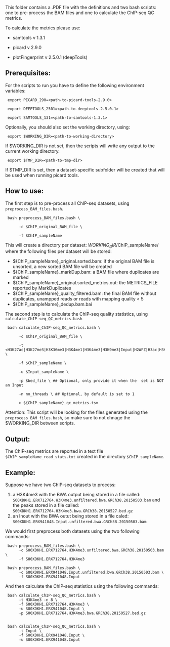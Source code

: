 This folder contains a .PDF file with the definitions and two bash scripts: one to pre-process the BAM files and one to calculate the ChIP-seq QC metrics.

To calculate the metrics please use:

- samtools v 1.3.1

- picard v 2.9.0

- plotFingerprint v 2.5.0.1 (deepTools)


## Prerequisites:
For the scripts to run you have to define the following environment variables:


     export PICARD_290=<path-to-picard-tools-2.9.0>

     export DEEPTOOLS_2501=<path-to-deeptools-2.5.0.1>

     export SAMTOOLS_131=<path-to-samtools-1.3.1>


Optionally, you should also set the working directory, using:


     export $WORKING_DIR=<path-to-working-directory>


If $WORKING_DIR is not set, then the scripts will write any output to the current working directory.


     export $TMP_DIR=<path-to-tmp-dir>


If $TMP_DIR is set, then a dataset-specific subfolder will be created that will be used when running picard tools.

## How to use:
The first step is to pre-process all ChIP-seq datasets, using `preprocess_BAM_files.bash`.


     bash preprocess_BAM_files.bash \
          
          -c $ChIP_original_BAM_file \

          -f $ChIP_sampleName 


This will create a directory per dataset: $WORKING_DIR/$ChIP_sampleName/ where the following files per dataset will be stored:

+ ${ChIP_sampleName}_original.sorted.bam: if the original BAM file is unsorted, a new sorted BAM file will be created
+ ${ChIP_sampleName}_markDup.bam: a BAM file where duplicates are marked
+ ${ChIP_sampleName}_original.sorted_metrics.out: the METRICS_FILE reported by MarkDuplicates
+ ${ChIP_sampleName}_quality_filtered.bam: the final BAM file without duplicates, unampped reads  or reads with mapping quality < 5
+ ${ChIP_sampleName}_dedup.bam.bai

The second step is to calculate the ChIP-seq quality statistics, using `calculate_ChIP-seq_QC_metrics.bash`

     bash calculate_ChIP-seq_QC_metrics.bash \

          -c $ChIP_original_BAM_file \

          -t <H3K27ac|H3K27me3|H3K36me3|H3K4me1|H3K4me3|H3K9me3|Input|H2AFZ|H3ac|H3K4me2|H3K9ac> \
     
          -f $ChIP_sampleName \ 
     
          -u $Input_sampleName \ 
     
          -p $bed_file \ ## Optional, only provide it when the  set is NOT an Input

          -n no_threads \ ## Optional, by default is set to 1
     
          > ${ChIP_sampleName}_qc_metrics.tsv


Attention: This script will be looking for the files generated using the `preprocess_BAM_files.bash`, so make sure to not chnage the $WORKING_DIR between scripts. 

## Output:

The ChIP-seq metrics are reported in a text file `$ChIP_sampleName_read_stats.txt` created in the directory `$ChIP_sampleName`.

## Example:

Suppose we have two ChIP-seq datasets to process:
1. a H3K4me3 with the BWA output being stored in a file called: `S00XDKH1.ERX712764.H3K4me3.unfiltered.bwa.GRCh38.20150503.bam` and the peaks stored in a file called: `S00XDKH1.ERX712764.H3K4me3.bwa.GRCh38.20150527.bed.gz`
2. an Inout with the BWA outut being stored in a file caled: `S00XDKH1.ERX941048.Input.unfiltered.bwa.GRCh38.20150503.bam` 

We would first preprocess both datasets using the two following commands:


     bash preprocess_BAM_files.bash \
          -c S00XDKH1.ERX712764.H3K4me3.unfiltered.bwa.GRCh38.20150503.bam \
          -f S00XDKH1.ERX712764.H3K4me3

     bash preprocess_BAM_files.bash \
          -c S00XDKH1.ERX941048.Input.unfiltered.bwa.GRCh38.20150503.bam \
          -f S00XDKH1.ERX941048.Input
     

And then calculate the ChIP-seq statistics using the following commands:


     bash calculate_ChIP-seq_QC_metrics.bash \
          -t H3K4me3 -n 8 \
          -f S00XDKH1.ERX712764.H3K4me3 \
          -u S00XDKH1.ERX941048.Input \
          -p S00XDKH1.ERX712764.H3K4me3.bwa.GRCh38.20150527.bed.gz


     bash calculate_ChIP-seq_QC_metrics.bash \
          -t Input \
          -f S00XDKH1.ERX941048.Input \
          -u S00XDKH1.ERX941048.Input



